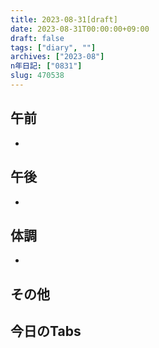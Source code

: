 ```yaml
---
title: 2023-08-31[draft]
date: 2023-08-31T00:00:00+09:00
draft: false
tags: ["diary", ""]
archives: ["2023-08"]
n年日記: ["0831"]
slug: 470538
---
```

## 午前
- 
## 午後
- 
## 体調
- 
## その他
## 今日のTabs